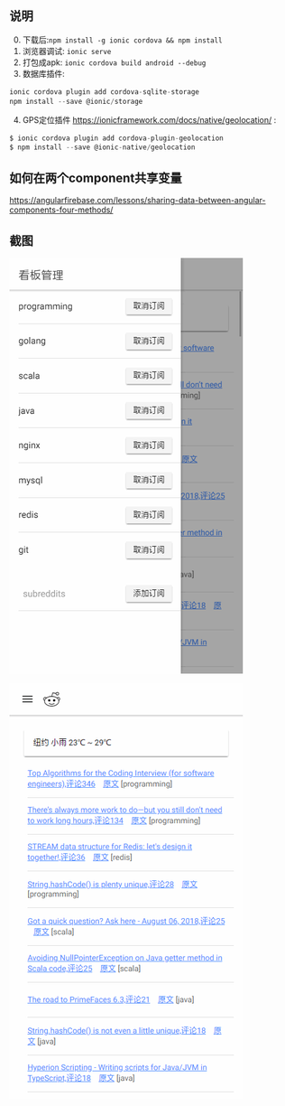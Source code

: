 ## 说明
0. 下载后:`npm install -g ionic cordova && npm install `
1. 浏览器调试: `ionic serve`
2. 打包成apk: `ionic cordova build android --debug`
3. 数据库插件:
   
```js
ionic cordova plugin add cordova-sqlite-storage
npm install --save @ionic/storage
```

4. GPS定位插件 https://ionicframework.com/docs/native/geolocation/ :
   
```js
$ ionic cordova plugin add cordova-plugin-geolocation
$ npm install --save @ionic-native/geolocation
```


## 如何在两个component共享变量
https://angularfirebase.com/lessons/sharing-data-between-angular-components-four-methods/

## 截图
![菜单](screensnap/1.png?raw=true "菜单")

![首页](screensnap/2.png?raw=true "首页")